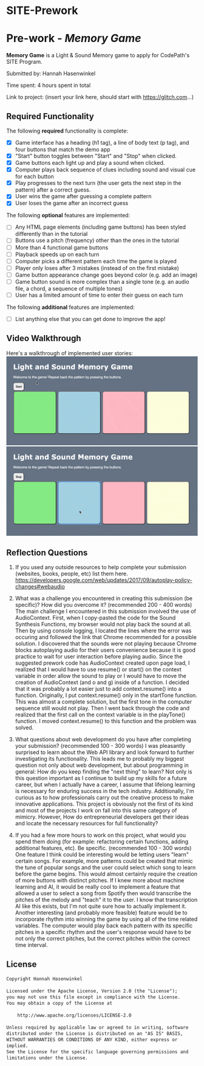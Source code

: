 # SITE-Prework
# Pre-work - *Memory Game*

**Memory Game** is a Light & Sound Memory game to apply for CodePath's SITE Program. 

Submitted by: Hannah Hasenwinkel

Time spent: 4 hours spent in total

Link to project: (insert your link here, should start with https://glitch.com...)

## Required Functionality

The following **required** functionality is complete:

* [x] Game interface has a heading (h1 tag), a line of body text (p tag), and four buttons that match the demo app
* [x] "Start" button toggles between "Start" and "Stop" when clicked. 
* [x] Game buttons each light up and play a sound when clicked. 
* [x] Computer plays back sequence of clues including sound and visual cue for each button
* [x] Play progresses to the next turn (the user gets the next step in the pattern) after a correct guess. 
* [x] User wins the game after guessing a complete pattern
* [x] User loses the game after an incorrect guess

The following **optional** features are implemented:

* [ ] Any HTML page elements (including game buttons) has been styled differently than in the tutorial
* [ ] Buttons use a pitch (frequency) other than the ones in the tutorial
* [ ] More than 4 functional game buttons
* [ ] Playback speeds up on each turn
* [ ] Computer picks a different pattern each time the game is played
* [ ] Player only loses after 3 mistakes (instead of on the first mistake)
* [ ] Game button appearance change goes beyond color (e.g. add an image)
* [ ] Game button sound is more complex than a single tone (e.g. an audio file, a chord, a sequence of multiple tones)
* [ ] User has a limited amount of time to enter their guess on each turn

The following **additional** features are implemented:

- [ ] List anything else that you can get done to improve the app!

## Video Walkthrough

Here's a walkthrough of implemented user stories:
![](gif1.gif)
![](gif2.gif)


## Reflection Questions
1. If you used any outside resources to help complete your submission (websites, books, people, etc) list them here. 
https://developers.google.com/web/updates/2017/09/autoplay-policy-changes#webaudio

2. What was a challenge you encountered in creating this submission (be specific)? How did you overcome it? (recommended 200 - 400 words) 
The main challenge I encountered in this submission involved the use of AudioContext. First, when I copy-pasted the code for the Sound Synthesis Functions, my browser would not play back the sound at all. Then by using console logging, I located the lines where the error was occuring and followed the link that Chrome recommended for a possible solution. I discovered that the sounds were not playing because Chrome blocks autoplaying audio for their users convenience because it is good practice to wait for user interaction before playing audio. Since the suggested prework code has AudioContext created upon page load, I realized that I would have to use resume() or start() on the context variable in order allow the sound to play or I would have to move the creation of AudioContext (and o and g) inside of a function. I decided that it was probably a lot easier just to add context.resume() into a function. Originally, I put context.resume() only in the startTone function. This was almost a complete solution, but the first tone in the computer sequence still would not play. Then I went back through the code and realized that the first call on the context variable is in the playTone() function. I moved context.resume() to this function and the problem was solved.

3. What questions about web development do you have after completing your submission? (recommended 100 - 300 words) 
I was pleasantly surprised to learn about the Web API library and look forward to further investigating its functionality. This leads me to probably my biggest question not only about web development, but about programming in general: How do you keep finding the "next thing" to learn? Not only is this question important as I continue to build up my skills for a future career, but when I actually have a career, I assume that lifelong learning is necessary for enduring success in the tech industry.
Additionally, I'm curious as to how professionals carry out the creative process to make innovative applications. This project is obviously not the first of its kind and most of the projects I work on fall into this same category of mimicry. However, How do entrepreneurial developers get their ideas and locate the necessary resources for full functionality?

4. If you had a few more hours to work on this project, what would you spend them doing (for example: refactoring certain functions, adding additional features, etc). Be specific. (recommended 100 - 300 words) 
One feature I think could be interesting would be letting users "learn" certain songs. For example, more patterns could be created that mimic the tune of popular songs and the user could select which song to learn before the game begins. This would almost certainly require the creation of more buttons with distinct pitches. If I knew more about machine learning and AI, it would be really cool to implement a feature that allowed a user to select a song from Spotify then would transcribe the pitches of the melody and "teach" it to the user. I know that transcription AI like this exists, but I'm not quite sure how to actually implement it.
Another interesting (and probably more feasible) feature would be to incorporate rhythm into winning the game by using all of the time related variables. The computer would play back each pattern with its specific pitches in a specific rhythm and the user's response would have to be not only the correct pitches, but the correct pitches within the correct time interval.



## License

    Copyright Hannah Hasenwinkel

    Licensed under the Apache License, Version 2.0 (the "License");
    you may not use this file except in compliance with the License.
    You may obtain a copy of the License at

        http://www.apache.org/licenses/LICENSE-2.0

    Unless required by applicable law or agreed to in writing, software
    distributed under the License is distributed on an "AS IS" BASIS,
    WITHOUT WARRANTIES OR CONDITIONS OF ANY KIND, either express or implied.
    See the License for the specific language governing permissions and
    limitations under the License.
